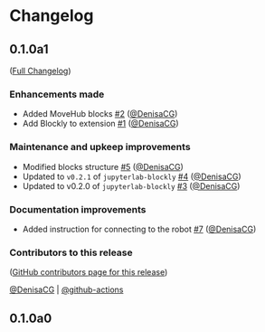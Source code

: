 # Changelog

<!-- <START NEW CHANGELOG ENTRY> -->

## 0.1.0a1

([Full Changelog](https://github.com/QuantStack/jupyterlab-lego-boost/compare/35d9882aef31adaad1d4ca9dcdfee9318db6dc24...1b6b4d6e3f20876af9ad97d77c74d3d7823cb447))

### Enhancements made

- Added MoveHub blocks [#2](https://github.com/QuantStack/jupyterlab-lego-boost/pull/2) ([@DenisaCG](https://github.com/DenisaCG))
- Add Blockly to extension [#1](https://github.com/QuantStack/jupyterlab-lego-boost/pull/1) ([@DenisaCG](https://github.com/DenisaCG))

### Maintenance and upkeep improvements

- Modified blocks structure [#5](https://github.com/QuantStack/jupyterlab-lego-boost/pull/5) ([@DenisaCG](https://github.com/DenisaCG))
- Updated to `v0.2.1` of `jupyterlab-blockly` [#4](https://github.com/QuantStack/jupyterlab-lego-boost/pull/4) ([@DenisaCG](https://github.com/DenisaCG))
- Updated to v0.2.0 of `jupyterlab-blockly` [#3](https://github.com/QuantStack/jupyterlab-lego-boost/pull/3) ([@DenisaCG](https://github.com/DenisaCG))

### Documentation improvements

- Added instruction for connecting to the robot [#7](https://github.com/QuantStack/jupyterlab-lego-boost/pull/7) ([@DenisaCG](https://github.com/DenisaCG))

### Contributors to this release

([GitHub contributors page for this release](https://github.com/QuantStack/jupyterlab-lego-boost/graphs/contributors?from=2022-08-15&to=2022-09-27&type=c))

[@DenisaCG](https://github.com/search?q=repo%3AQuantStack%2Fjupyterlab-lego-boost+involves%3ADenisaCG+updated%3A2022-08-15..2022-09-27&type=Issues) | [@github-actions](https://github.com/search?q=repo%3AQuantStack%2Fjupyterlab-lego-boost+involves%3Agithub-actions+updated%3A2022-08-15..2022-09-27&type=Issues)

<!-- <END NEW CHANGELOG ENTRY> -->

## 0.1.0a0
